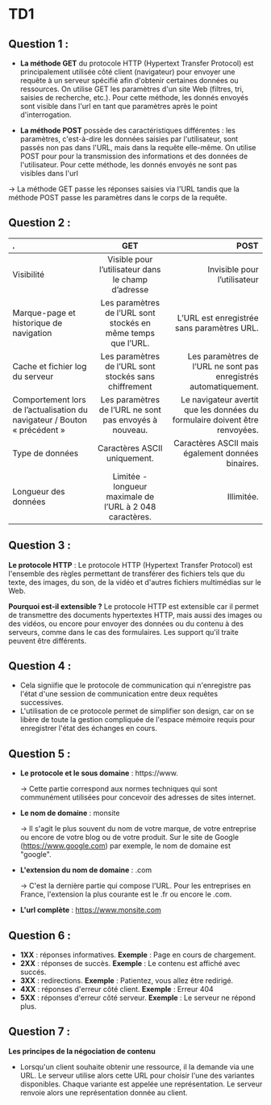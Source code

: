 # TD1

## Question 1 : 

- **La méthode GET** du protocole HTTP (Hypertext Transfer Protocol) est principalement utilisée côté client (navigateur) pour envoyer une requête à un serveur spécifié afin d'obtenir certaines données ou ressources. On utilise GET les paramètres d'un site Web (filtres, tri, saisies de recherche, etc.). Pour cette méthode, les donnés envoyés sont visible dans l'url en tant que paramètres après le point d'interrogation.
  
- **La méthode POST** possède des caractéristiques différentes : les paramètres, c'est-à-dire les données saisies par l'utilisateur, sont passés non pas dans l'URL, mais dans la requête elle-même. On utilise POST pour pour la transmission des informations et des données de l'utilisateur. Pour cette méthode, les donnés envoyés ne sont pas visibles dans l'url

-> La méthode GET passe les réponses saisies via l'URL tandis que la méthode POST passe les paramètres dans le corps de la requête.

## Question 2 : 

| .  | GET          | POST |
| :--------------- |:---------------:| -----:|
| Visibilité		  |   Visible pour l’utilisateur dans le champ d’adresse	        |  Invisible pour l’utilisateur |
| Marque-page et historique de navigation	  |   Les paramètres de l’URL sont stockés en même temps que l’URL.	        |  L’URL est enregistrée sans paramètres URL.|
| Cache et fichier log du serveur	  | Les paramètres de l’URL sont stockés sans chiffrement             |   Les paramètres de l’URL ne sont pas enregistrés automatiquement.|
| Comportement lors de l’actualisation du navigateur / Bouton « précédent »  | Les paramètres de l’URL ne sont pas envoyés à nouveau.         |    Le navigateur avertit que les données du formulaire doivent être renvoyées.|
| Type de données	  | Caractères ASCII uniquement.	          |    Caractères ASCII mais également données binaires. |
| Longueur des données	  | 	Limitée - longueur maximale de l’URL à 2 048 caractères.          |   	Illimitée.|

## Question 3 :

**Le protocole HTTP** : Le protocole HTTP (Hypertext Transfer Protocol) est l'ensemble des règles permettant de transférer des fichiers tels que du texte, des images, du son, de la vidéo et d'autres fichiers multimédias sur le Web. 

**Pourquoi est-il extensible ?** Le protocole HTTP est extensible car il permet de transmettre des documents hypertextes HTTP, mais aussi des images ou des vidéos, ou encore pour envoyer des données ou du contenu à des serveurs, comme dans le cas des formulaires. Les support qu'il traite peuvent être différents.

## Question 4 : 

- Cela signiifie que le protocole de communication qui n'enregistre pas l'état d'une session de communication entre deux requêtes successives.
- L'utilisation de ce protocole permet de simplifier son design, car on se libère de toute la gestion compliquée de l'espace mémoire requis pour enregistrer l'état des échanges en cours.

## Question 5 : 

- **Le protocole et le sous domaine** : https://www.

  -> Cette partie correspond aux normes techniques qui sont communément utilisées pour concevoir des adresses de sites internet.
  
- **Le nom de domaine** : monsite

  -> Il s'agit le plus souvent du nom de votre marque, de votre entreprise ou encore de votre blog ou de votre produit. Sur le site de Google (https://www.google.com) par exemple, le nom de domaine est "google".

- **L'extension du nom de domaine** : .com

  -> C'est la dernière partie qui compose l'URL. Pour les entreprises en France, l'extension la plus courante est le .fr ou encore le .com.
- **L'url complète** : https://www.monsite.com


## Question 6 : 

- **1XX** : réponses informatives. __Exemple__ : Page en cours de chargement.
- **2XX** : réponses de succès. __Exemple__ : Le contenu est affiché avec succés.
- **3XX** : redirections. __Exemple__ : Patientez, vous allez être redirigé.
- **4XX** : réponses d'erreur côté client. __Exemple__ : Erreur 404
- **5XX** : réponses d'erreur côté serveur. __Exemple__ : Le serveur ne répond plus.


## Question 7 : 

**Les principes de la négociation de contenu**

- Lorsqu'un client souhaite obtenir une ressource, il la demande via une URL. Le serveur utilise alors cette URL pour choisir l'une des variantes disponibles. Chaque variante est appelée une représentation. Le serveur renvoie alors une représentation donnée au client.
